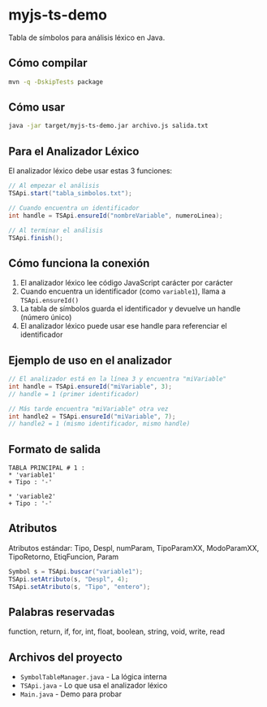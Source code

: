 # myjs-ts-demo

Tabla de símbolos para análisis léxico en Java.

## Cómo compilar

```bash
mvn -q -DskipTests package
```

## Cómo usar

```bash
java -jar target/myjs-ts-demo.jar archivo.js salida.txt
```

## Para el Analizador Léxico

El analizador léxico debe usar estas 3 funciones:

```java
// Al empezar el análisis
TSApi.start("tabla_simbolos.txt");

// Cuando encuentra un identificador
int handle = TSApi.ensureId("nombreVariable", numeroLinea);

// Al terminar el análisis
TSApi.finish();
```

## Cómo funciona la conexión

1. El analizador léxico lee código JavaScript carácter por carácter
2. Cuando encuentra un identificador (como `variable1`), llama a `TSApi.ensureId()`
3. La tabla de símbolos guarda el identificador y devuelve un handle (número único)
4. El analizador léxico puede usar ese handle para referenciar el identificador

## Ejemplo de uso en el analizador

```java
// El analizador está en la línea 3 y encuentra "miVariable"
int handle = TSApi.ensureId("miVariable", 3);
// handle = 1 (primer identificador)

// Más tarde encuentra "miVariable" otra vez
int handle2 = TSApi.ensureId("miVariable", 7);
// handle2 = 1 (mismo identificador, mismo handle)
```

## Formato de salida

```
TABLA PRINCIPAL # 1 :
* 'variable1'
+ Tipo : '-'

* 'variable2'
+ Tipo : '-'
```

## Atributos

Atributos estándar: Tipo, Despl, numParam, TipoParamXX, ModoParamXX, TipoRetorno, EtiqFuncion, Param

```java
Symbol s = TSApi.buscar("variable1");
TSApi.setAtributo(s, "Despl", 4);
TSApi.setAtributo(s, "Tipo", "entero");
```

## Palabras reservadas

function, return, if, for, int, float, boolean, string, void, write, read

## Archivos del proyecto

- `SymbolTableManager.java` - La lógica interna
- `TSApi.java` - Lo que usa el analizador léxico
- `Main.java` - Demo para probar

